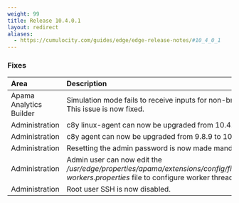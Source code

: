 ```yaml
---
weight: 99
title: Release 10.4.0.1
layout: redirect
aliases:
  - https://cumulocity.com/guides/edge/edge-release-notes/#10_4_0_1
---
```


### Fixes

<table>
<colgroup> <col style="width: 15%;"> <col style="width: 70%;"> <col style="width: 15%;"> </colgroup>
</colgroup><thead>
<tr>
<th style="text-align:left">Area</th>
<th style="text-align:left">Description</th>
<th style="text-align:left">Ticket</th>
</tr>
</thead>
<tbody>
<tr>
<td style="text-align:left">Apama Analytics Builder</td>
<td style="text-align:left">Simulation mode fails to receive inputs for non-broadcast devices. This issue is now fixed.</td>
<td style="text-align:left"> </td>
</tr>
<tr>
<td style="text-align:left">Administration</td>
<td style="text-align:left">c8y linux-agent can now be upgraded from 10.4.0 to 10.4.0 (Fix 1)</td>
<td style="text-align:left">CIE-3</td>
</tr>
<tr>
<td style="text-align:left">Administration</td>
<td style="text-align:left">c8y agent can now be upgraded from 9.8.9 to 10.4.x</td>
<td style="text-align:left">CIE-4 </td>
</tr>
<tr>
<td style="text-align:left">Administration</td>
<td style="text-align:left">Resetting the admin password is now made mandatory.</td>
<td style="text-align:left">CIE-5</td>
</tr>
<tr>
<td style="text-align:left">Administration</td>
<td style="text-align:left">Admin user can now edit the <i>/usr/edge/properties/apama/extensions/config/files/analyticsbuilder-workers.properties</i> file to configure worker threads.</td>
<td style="text-align:left">CIE-7</td>
</tr>
<tr>
<td style="text-align:left">Administration</td>
<td style="text-align:left">Root user SSH is now disabled.</td>
<td style="text-align:left">CIE-8</td>
</tr>
</tbody>
</table>
